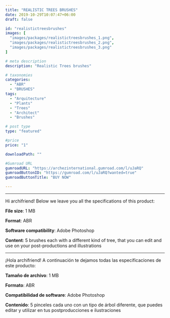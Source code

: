 ```yaml
---
title: "REALISTIC TREES BRUSHES"
date: 2019-10-29T10:07:47+06:00
draft: false

id: "realistictreesbrushes"
images: [
  "images/packages/realistictreesbrushes_1.png",
  "images/packages/realistictreesbrushes_2.png",
  "images/packages/realistictreesbrushes_3.png"
]

# meta description
description: "Realistic Trees brushes"

# taxonomies
categories:
  - "ABR"
  - "BRUSHES"
tags:
  - "Arquitecture"
  - "Plants"
  - "Trees"
  - "Architect"
  - "Brushes"

# post type
type: "featured"

#price
price: "1"

downloadPath: ""

#Gumroad URL
gumroadURL: "https://archezinternational.gumroad.com/l/uJaRQ"
gumroadButtonID: "https://gumroad.com/l/uJaRQ?wanted=true"
gumroadButtonTitle: "BUY NOW"

---
```


___

Hi archifriend! Below we leave you all the specifications of this product:

**File size**: 1 MB

**Format**: ABR

**Software compatibility**: Adobe Photoshop

**Content**: 5 brushes each with a different kind of tree, that you can edit and use on your post-productions and illustrations

_____

¡Hola archifriend! A continuación te dejamos todas las especificaciones de este producto:

**Tamaño de archivo**: 1 MB

**Formato**: ABR

**Compatibilidad de software**: Adobe Photoshop

**Contenido**: 5 pinceles cada uno con un tipo de árbol diferente, que puedes editar y utilizar en tus postproducciones e ilustraciones